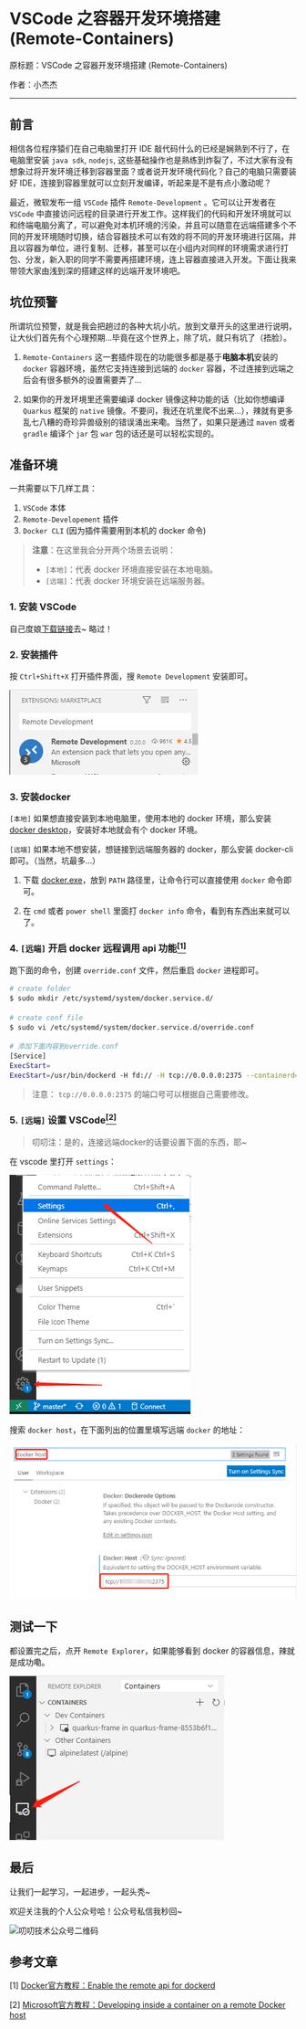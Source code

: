 # VSCode 之容器开发环境搭建 (Remote-Containers)

原标题：VSCode 之容器开发环境搭建 (Remote-Containers)

作者：小杰杰

---

## 前言

相信各位程序猿们在自己电脑里打开 IDE 敲代码什么的已经是娴熟到不行了，在电脑里安装 `java sdk`, `nodejs`, 这些基础操作也是熟练到炸裂了，不过大家有没有想象过将开发环境迁移到容器里面？或者说开发环境代码化？自己的电脑只需要装好 IDE，连接到容器里就可以立刻开发编译，听起来是不是有点小激动呢？

最近，微软发布一组 `VSCode` 插件 `Remote-Development` 。它可以让开发者在 `VSCode` 中直接访问远程的目录进行开发工作。这样我们的代码和开发环境就可以和终端电脑分离了，可以避免对本机环境的污染，并且可以随意在远端搭建多个不同的开发环境随时切换，结合容器技术可以有效的将不同的开发环境进行区隔，并且以容器为单位，进行复制、迁移，甚至可以在小组内对同样的环境需求进行打包、分发，新入职的同学不需要再搭建环境，连上容器直接进入开发。下面让我来带领大家由浅到深的搭建这样的远端开发环境吧。

## 坑位预警

所谓坑位预警，就是我会把趟过的各种大坑小坑，放到文章开头的这里进行说明，让大伙们首先有个心理预期...毕竟在这个世界上，除了坑，就只有坑了（捂脸）。

1. `Remote-Containers` 这一套插件现在的功能很多都是基于**电脑本机**安装的 `docker` 容器环境，虽然它支持连接到远端的 `docker` 容器，不过连接到远端之后会有很多额外的设置需要弄了...

2. 如果你的开发环境里还需要编译 docker 镜像这种功能的话（比如你想编译 `Quarkus` 框架的 `native` 镜像。不要问，我还在坑里爬不出来...），辣就有更多乱七八糟的奇珍异兽级别的错误涌出来嘞。当然了，如果只是通过 `maven` 或者 `gradle` 编译个 `jar` 包 `war` 包的话还是可以轻松实现的。

## 准备环境

一共需要以下几样工具：

1. `VSCode` 本体
2. `Remote-Developement` 插件
3. `Docker CLI` (因为插件需要用到本机的 docker 命令)

>**注意**：在这里我会分开两个场景去说明：
> + `[本地]`：代表 docker 环境直接安装在本地电脑。
> + `[远端]`：代表 docker 环境安装在远端服务器。

### 1. 安装 VSCode

自己度娘[下载链接](https://code.visualstudio.com/)去~ 略过！

### 2. 安装插件

按 `Ctrl+Shift+X` 打开插件界面，搜 `Remote Development` 安装即可。

![插件界面](resources/remote_development_extension.png)

### 3. 安装docker

`[本地]` 如果想直接安装到本地电脑里，使用本地的 docker 环境，那么安装 [docker desktop](https://hub.docker.com/editions/community/docker-ce-desktop-windows)，安装好本地就会有个 docker 环境。

`[远端]` 如果本地不想安装，想链接到远端服务器的 docker，那么安装 docker-cli 即可。（当然，坑最多...）

1. 下载 [docker.exe](https://github.com/StefanScherer/docker-cli-builder/releases/)，放到 `PATH` 路径里，让命令行可以直接使用 `docker` 命令即可。

2. 在 `cmd` 或者 `power shell` 里面打 `docker info` 命令，看到有东西出来就可以了。

### 4. `[远端]` 开启 docker 远程调用 api 功能[<sup>[1]</sup>](#参考文章)

跑下面的命令，创建 `override.conf` 文件，然后重启 `docker` 进程即可。

```bash
# create folder
$ sudo mkdir /etc/systemd/system/docker.service.d/

# create conf file
$ sudo vi /etc/systemd/system/docker.service.d/override.conf

# 添加下面内容到override.conf
[Service]
ExecStart=
ExecStart=/usr/bin/dockerd -H fd:// -H tcp://0.0.0.0:2375 --containerd=/run/containerd/containerd.sock
```

> 注意： `tcp://0.0.0.0:2375` 的端口号可以根据自己需要修改。

### 5. `[远端]` 设置 VSCode[<sup>[2]</sup>](#参考文章)

> 叨叨注：是的，连接远端docker的话要设置下面的东西，耶~

在 vscode 里打开 `settings`：

![VSCode设置](resources/vscode_setting.png)

搜索 `docker host`，在下面列出的位置里填写远端 `docker` 的地址：

![填写 docker host 地址](resources/vscode_setting_docker_host.png)

## 测试一下

都设置完之后，点开 `Remote Explorer`，如果能够看到 docker 的容器信息，辣就是成功嘞。

![打开 Remote Explorer](resources/vscode_remote_explorer.png)

## 最后

让我们一起学习，一起进步，一起头秃~

欢迎关注我的个人公众号哈！公众号私信我秒回~

![叨叨技术公众号二维码](/resources/叨叨技术公众号二维码.jpg)

## 参考文章

[1] [Docker官方教程：Enable the remote api for dockerd](https://success.docker.com/article/how-do-i-enable-the-remote-api-for-dockerd)

[2] [Microsoft官方教程：Developing inside a container on a remote Docker host](https://code.visualstudio.com/docs/remote/containers-advanced#_developing-inside-a-container-on-a-remote-docker-host)
